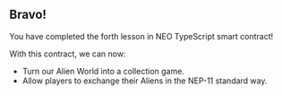 ## Bravo! 

You have completed the forth lesson in NEO TypeScript smart contract! 

With this contract, we can now: 

- Turn our Alien World into a collection game.
- Allow players to exchange their Aliens in the NEP-11 standard way.